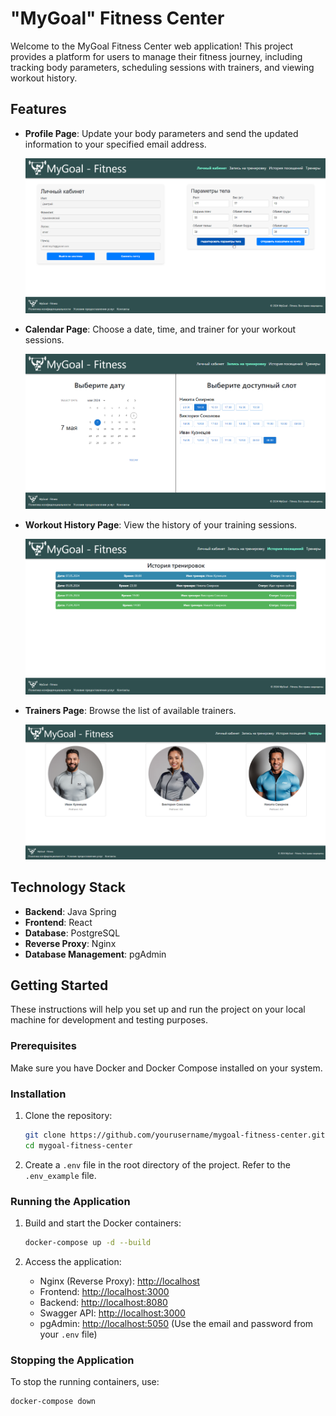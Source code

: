# "MyGoal" Fitness Center

Welcome to the MyGoal Fitness Center web application! This project provides a platform for users to manage their fitness journey, including tracking body parameters, scheduling sessions with trainers, and viewing workout history.

## Features

- **Profile Page**: Update your body parameters and send the updated information to your specified email address.

  ![Profile Page](pics/profile_page.png)

- **Calendar Page**: Choose a date, time, and trainer for your workout sessions.

  ![Calendar Page](pics/calendar_page.png)

- **Workout History Page**: View the history of your training sessions.

  ![Workout History Page](pics/history_page.png)

- **Trainers Page**: Browse the list of available trainers.

  ![Trainers Page](pics/coaches_page.png)

## Technology Stack

- **Backend**: Java Spring
- **Frontend**: React
- **Database**: PostgreSQL
- **Reverse Proxy**: Nginx
- **Database Management**: pgAdmin

## Getting Started

These instructions will help you set up and run the project on your local machine for development and testing purposes.

### Prerequisites

Make sure you have Docker and Docker Compose installed on your system.

### Installation

1. Clone the repository:

    ```sh
    git clone https://github.com/yourusername/mygoal-fitness-center.git
    cd mygoal-fitness-center
    ```

2. Create a `.env` file in the root directory of the project. Refer to the `.env_example` file.

### Running the Application

1. Build and start the Docker containers:

    ```sh
    docker-compose up -d --build
    ```

2. Access the application:
    - Nginx (Reverse Proxy): [http://localhost](http://localhost:8080)
    - Frontend: [http://localhost:3000](http://localhost:3000)
    - Backend: [http://localhost:8080](http://localhost:8080/api)
    - Swagger API: [http://localhost:3000](http://localhost:8080/api/swagger-api)
    - pgAdmin: [http://localhost:5050](http://localhost:5050) (Use the email and password from your `.env` file)

### Stopping the Application

To stop the running containers, use:

```sh
docker-compose down
